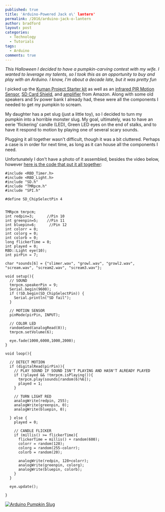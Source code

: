 ```yaml
---
published: true
title: 'Arduino-Powered Jack o\' lantern'
permalink: /2016/arduino-jack-o-lantern
author: bradford
layout: post
categories:
  - Technology
  - Tutorials
tags:
  - Arduino
comments: true
---
```

_This Halloween I decided to have a pumpkin-carving contest with my wife. I wanted to leverage my talents, so I took this as an opportunity to buy and play with an Arduino. I know, I'm about a decade late, but it was pretty fun_

I picked up the [Kuman Project Starter kit](https://www.amazon.com/gp/product/B016D5KUHS/ref=oh_aui_search_detailpage?ie=UTF8&psc=1) as well as an [infrared PIR Motion Sensor](https://www.amazon.com/gp/product/B00UMKZ4AE/ref=oh_aui_search_detailpage?ie=UTF8&psc=1), [SD Card Shield](https://www.amazon.com/gp/product/B00KAE24PA/ref=oh_aui_search_detailpage?ie=UTF8&psc=1), and [amplifier](https://www.amazon.com/gp/product/B008BGLMNY/ref=oh_aui_search_detailpage?ie=UTF8&psc=1) from Amazon. Along with some old speakers and 5v power bank I already had, these were all the components I needed to get my pumpkin to scream.

My daughter has a pet slug (just a little toy), so I decided to turn my pumpkin into a horrible monster slug. My goal, ultimately, was to have an eerie 'flickering' candle (LED), Green LED eyes on the end of stalks, and to have it respond to motion by playing one of several scary sounds.

Plugging it all together wasn't difficult, though it was a bit cluttered. Perhaps a case is in order for next time, as long as it can house all the components I need.

Unfortunately I don't have a photo of it assembled, besides the video below, however [here is the code that put it all together](https://github.com/elBradford/snippets/blob/master/HalloweenSlugOLantern.ino):

```arduino
#include <RBD_Timer.h>
#include <RBD_Light.h>
#include "SD.h"
#include "TMRpcm.h"
#include "SPI.h"

#define SD_ChipSelectPin 4


TMRpcm tmrpcm;
int redpin=3;      //Pin 10
int greenpin=5;    //Pin 11
int bluepin=6;      //Pin 12
int colorr = 0;
int colorg = 0;
int colorb = 0;
long flickerTime = 0;
int played = 0;
RBD::Light eye(10);
int pirPin = 7;

char *sounds[6] = {"slimer.wav", "growl.wav", "growl2.wav", "scream.wav", "scream2.wav", "scream3.wav"};

void setup(){
  // SOUND
  tmrpcm.speakerPin = 9;
  Serial.begin(9600);
  if (!SD.begin(SD_ChipSelectPin)) {
    Serial.println("SD fail");
  }

  // MOTION SENSOR
  pinMode(pirPin, INPUT);

  // COLOR LED
  randomSeed(analogRead(0));
  tmrpcm.setVolume(6);

  eye.fade(1000,6000,1000,2000);
}

void loop(){

  // DETECT MOTION
  if (digitalRead(pirPin)){
    // PLAY SOUND IF SOUND ISN'T PLAYING AND HASN'T ALREADY PLAYED
    if (!played && !tmrpcm.isPlaying()){
      tmrpcm.play(sounds[random(6)%6]);
      played = 1;
    }

    // TURN LIGHT RED
    analogWrite(redpin, 255);
    analogWrite(greenpin, 0);
    analogWrite(bluepin, 0);

  } else {
    played = 0;

    // CANDLE FLICKER
    if (millis() >= flickerTime){
      flickerTime = millis() + random(600);
      colorr = random(128);
      colorg = random(255-colorr);
      colorb = random(20);

      analogWrite(redpin, 128+colorr);
      analogWrite(greenpin, colorg);
      analogWrite(bluepin, colorb);
    }
  }

  eye.update();

}
```

[![Arduino Pumpkin Slug](https://i.ytimg.com/vi_webp/lGfjO_fyixk/maxresdefault.webp)](https://youtu.be/lGfjO_fyixk)
